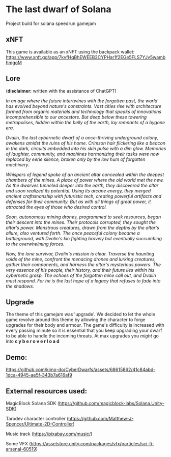 # The last dwarf of Solana
Project build for solana speedrun gamejam

## xNFT

This game is available as an xNFT using the backpack wallet:
https://www.xnft.gg/app/7kvfHqBhEWEEB3CYPHar1f2EGe5FLS7YJv5wambhmgoM

## Lore

(**disclaimer:** written with the assistance of ChatGPT)


_In an age where the future intertwines with the forgotten past, the world has evolved beyond nature's constraints. Vast cities rise with architecture formed from organic materials and technology that speaks of innovations incomprehensible to our ancestors. But deep below these towering metropolises, hidden within the belly of the earth, lay remnants of a bygone era._

_Dvalin, the last cybernetic dwarf of a once-thriving underground colony, awakens amidst the ruins of his home. Crimson hair flickering like a beacon in the dark, circuits embedded into his skin pulse with a dim glow. Memories of laughter, community, and machines harmonizing their tasks were now replaced by eerie silence, broken only by the low hum of forgotten machinery._

_Whispers of legend spoke of an ancient altar concealed within the deepest chambers of the mines. A place of power where the old world met the new. As the dwarves tunneled deeper into the earth, they discovered the altar and soon realized its potential. Using its arcane energy, they merged ancient craftsmanship with futuristic tech, creating powerful artifacts and defenses for their community. But as with all things of great power, it attracted the eyes of those who desired control._

_Soon, autonomous mining drones, programmed to seek resources, began their descent into the mines. Their protocols corrupted, they sought the altar's power. Monstrous creatures, drawn from the depths by the altar's allure, also ventured forth. The once peaceful colony became a battleground, with Dvalin's kin fighting bravely but eventually succumbing to the overwhelming forces._

_Now, the lone survivor, Dvalin's mission is clear. Traverse the haunting voids of the mine, confront the menacing drones and lurking creatures, gather their components, and harness the altar's mysterious powers. The very essence of his people, their history, and their future lies within his cybernetic grasp. The echoes of the forgotten mine call out, and Dvalin must respond. For he is the last hope of a legacy that refuses to fade into the shadows._

## Upgrade

The theme of this gamejam was 'upgrade'. We decided to let the whole game revolve around this theme by allowing the character to forge upgrades for their body and armour. The game's difficulty is increased with every passing minute so it is essential that you keep upgrading your dwarf to be able to handle the incoming threats. At max upgrades you _might_ go into **c y b e r o v e r l o a d**

## Demo:

https://github.com/kimo-do/CyberDwarfs/assets/68615862/41c84abd-1dca-4945-ae5f-343b7a616af9

## External resources used:

MagicBlock Solana SDK (https://github.com/magicblock-labs/Solana.Unity-SDK)

Tarodev character controller (https://github.com/Matthew-J-Spencer/Ultimate-2D-Controller)

Music track (https://pixabay.com/music/)

Some VFX (https://assetstore.unity.com/packages/vfx/particles/sci-fi-arsenal-60519)
